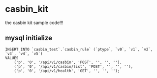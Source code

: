# casbin_kit
the casbin kit sample code!!!
## mysql initialize
```mysql
INSERT INTO `casbin_test`.`casbin_rule` (`ptype`, `v0`, `v1`, `v2`, `v3`, `v4`, `v5`)
VALUES
	('p', '0', '/api/v1/casbin', 'POST', '', '', ''),
	('p', '0', '/api/v1/casbin/list', 'POST', '', '', ''),
	('p', '0', '/api/v1/health', 'GET', '', '', '');
```
